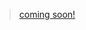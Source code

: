 > [coming soon!](http://www.pythontutor.com/javascript.html#code=function%20a%28n%29%20%7B%0A%20%20return%20n%20%2B%201%3B%0A%7D%0A%0Aconst%20x%20%3D%20a%28a%284%29%29%3B&curInstr=0&mode=display&origin=opt-frontend.js&py=js&rawInputLstJSON=%5B%5D)